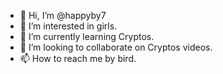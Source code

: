 - 👋 Hi, I’m @happyby7
- 👀 I’m interested in girls.
- 🌱 I’m currently learning Cryptos.
- 💞️ I’m looking to collaborate on Cryptos videos.
- 📫 How to reach me by bird.

<!---
happyby7/happyby7 is a ✨ special ✨ repository because its `README.md` (this file) appears on your GitHub profile.
You can click the Preview link to take a look at your changes.
--->
